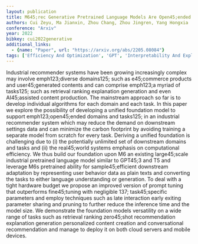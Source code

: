 ```yaml
---
layout: publication
title: M645;rec Generative Pretrained Language Models Are Open45;ended Recommender Systems
authors: Cui Zeyu, Ma Jianxin, Zhou Chang, Zhou Jingren, Yang Hongxia
conference: "Arxiv"
year: 2022
bibkey: cui2022generative
additional_links:
  - {name: "Paper", url: "https://arxiv.org/abs/2205.08084"}
tags: ['Efficiency And Optimization', 'GPT', 'Interpretability And Explainability', 'Model Architecture', 'Prompting', 'Pruning', 'RAG', 'Reinforcement Learning', 'Training Techniques']
---
```

Industrial recommender systems have been growing increasingly complex may involve emph123;diverse domains125; such as e45;commerce products and user45;generated contents and can comprise emph123;a myriad of tasks125; such as retrieval ranking explanation generation and even AI45;assisted content production. The mainstream approach so far is to develop individual algorithms for each domain and each task. In this paper we explore the possibility of developing a unified foundation model to support emph123;open45;ended domains and tasks125; in an industrial recommender system which may reduce the demand on downstream settings data and can minimize the carbon footprint by avoiding training a separate model from scratch for every task. Deriving a unified foundation is challenging due to (i) the potentially unlimited set of downstream domains and tasks and (ii) the real45;world systems emphasis on computational efficiency. We thus build our foundation upon M6 an existing large45;scale industrial pretrained language model similar to GPT45;3 and T5 and leverage M6s pretrained ability for sample45;efficient downstream adaptation by representing user behavior data as plain texts and converting the tasks to either language understanding or generation. To deal with a tight hardware budget we propose an improved version of prompt tuning that outperforms fine45;tuning with negligible 137; task45;specific parameters and employ techniques such as late interaction early exiting parameter sharing and pruning to further reduce the inference time and the model size. We demonstrate the foundation models versatility on a wide range of tasks such as retrieval ranking zero45;shot recommendation explanation generation personalized content creation and conversational recommendation and manage to deploy it on both cloud servers and mobile devices.
